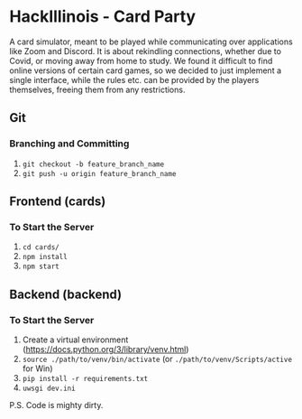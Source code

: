 # HackIllinois - Card Party
A card simulator, meant to be played while communicating over applications like Zoom and Discord. It is about rekindling connections, whether due to Covid, or moving away from home to study. We found it difficult to find online versions of certain card games, so we decided to just implement a single interface, while the rules etc. can be provided by the players themselves, freeing them from any restrictions.

## Git

### Branching and Committing
1. `git checkout -b feature_branch_name`
2. `git push -u origin feature_branch_name`

## Frontend (cards)

### To Start the Server
1. `cd cards/`
2. `npm install`
3. `npm start`

## Backend (backend)

### To Start the Server
1. Create a virtual environment (https://docs.python.org/3/library/venv.html)
2. `source ./path/to/venv/bin/activate` (or `./path/to/venv/Scripts/active` for Win)
3. `pip install -r requirements.txt`
4. `uwsgi dev.ini`

P.S. Code is mighty dirty.
